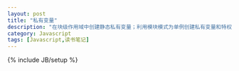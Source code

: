 ```yaml
---
layout: post
title: "私有变量"
description: "在块级作用域中创建静态私有变量；利用模块模式为单例创建私有变量和特权方法；增强的模块模式，为单例指定具体的类型。"
category: Javascript
tags: [Javascript,读书笔记]
---
```

{% include JB/setup %}
